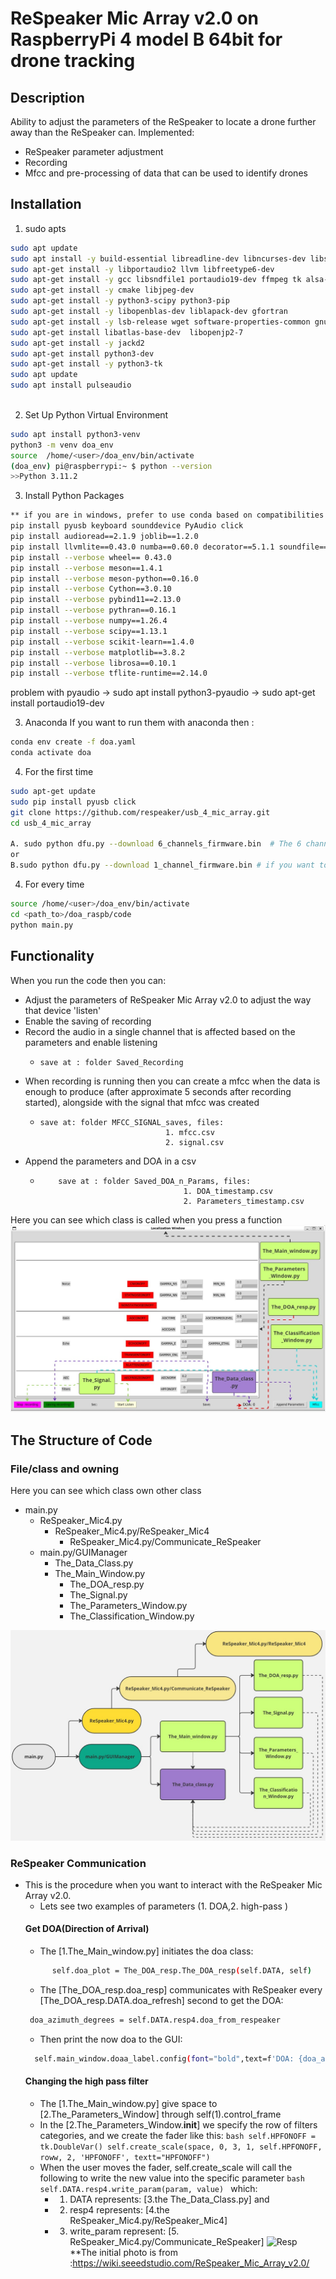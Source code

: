 # ReSpeaker Mic Array v2.0 on RaspberryPi 4 model B 64bit for drone tracking   
## Description
Ability to adjust the parameters of the ReSpeaker to locate a drone further away than the ReSpeaker can.
Implemented:
- ReSpeaker parameter adjustment
- Recording 
- Mfcc and pre-processing of data that can be used to identify drones 
## Installation
1.  sudo apts
```bash
sudo apt update
sudo apt install -y build-essential libreadline-dev libncurses-dev libssl-dev libsqlite3-dev tk-dev libgdbm-dev libc6-dev libbz2-dev zlib1g-dev openssl libffi-dev
sudo apt-get install -y libportaudio2 llvm libfreetype6-dev
sudo apt-get install -y gcc libsndfile1 portaudio19-dev ffmpeg tk alsa-utils usbutils x11-apps
sudo apt-get install -y cmake libjpeg-dev
sudo apt-get install -y python3-scipy python3-pip
sudo apt-get install -y libopenblas-dev liblapack-dev gfortran
sudo apt-get install -y lsb-release wget software-properties-common gnupg
sudo apt-get install libatlas-base-dev  libopenjp2-7
sudo apt-get install -y jackd2
sudo apt-get install python3-dev
sudo apt-get install -y python3-tk
sudo apt update
sudo apt install pulseaudio



```
2. Set Up Python Virtual Environment
```bash
sudo apt install python3-venv
python3 -m venv doa_env
source  /home/<user>/doa_env/bin/activate
(doa_env) pi@raspberrypi:~ $ python --version
>>Python 3.11.2

```
3. Install Python Packages
```bash
** if you are in windows, prefer to use conda based on compatibilities issues 
pip install pyusb keyboard sounddevice PyAudio click
pip install audioread==2.1.9 joblib==1.2.0
pip install llvmlite==0.43.0 numba==0.60.0 decorator==5.1.1 soundfile==0.12.1 resampy==0.3.1
pip install --verbose wheel== 0.43.0
pip install --verbose meson==1.4.1
pip install --verbose meson-python==0.16.0
pip install --verbose Cython==3.0.10
pip install --verbose pybind11==2.13.0
pip install --verbose pythran==0.16.1
pip install --verbose numpy==1.26.4
pip install --verbose scipy==1.13.1
pip install --verbose scikit-learn==1.4.0
pip install --verbose matplotlib==3.8.2
pip install --verbose librosa==0.10.1
pip install --verbose tflite-runtime==2.14.0

```
problem with pyaudio -> sudo apt install python3-pyaudio 
					 ->  sudo apt-get install portaudio19-dev

3. Anaconda
If you want to run them with anaconda then :   
```bash 
conda env create -f doa.yaml
conda activate doa
```
4. For the first time 
```bash
sudo apt-get update
sudo pip install pyusb click
git clone https://github.com/respeaker/usb_4_mic_array.git
cd usb_4_mic_array

A. sudo python dfu.py --download 6_channels_firmware.bin  # The 6 channels version 
or
B.sudo python dfu.py --download 1_channel_firmware.bin # if you want to use 1 channel,then the command should be like:

```



4. For every time 
```bash
source /home/<user>/doa_env/bin/activate
cd <path_to>/doa_raspb/code
python main.py
```

## Functionality 
When you run the code then you can:
- Adjust the parameters of ReSpeaker Mic Array v2.0 to adjust the way that device 'listen'
- Enable the saving of recording
- Record the audio in a single channel that is affected based  on the parameters and enable listening 
    -     save at : folder Saved_Recording
- When recording is running then you can create a mfcc when the data is enough to produce (after approximate 5 seconds after recording started), alongside with the signal that mfcc was created 
    -     save at: folder MFCC_SIGNAL_saves, files:
                                      1. mfcc.csv
                                      2. signal.csv


- Append the parameters and DOA in a csv 
  -         save at : folder Saved_DOA_n_Params, files:
                                        1. DOA_timestamp.csv 
                                        2. Parameters_timestamp.csv 


Here you can see which class is called when you press a function
![guii](guii.jpg)




## The Structure of Code 
### File/class and owning 
Here you can see which class own other class
- main.py
  - ReSpeaker_Mic4.py
	  - ReSpeaker_Mic4.py/ReSpeaker_Mic4
        - ReSpeaker_Mic4.py/Communicate_ReSpeaker
  - main.py/GUIManager
	  - The_Data_Class.py
	  - The_Main_Window.py
        - The_DOA_resp.py
        - The_Signal.py
        - The_Parameters_Window.py
        - The_Classification_Window.py
        
![class](class.jpg)




### ReSpeaker Communication
- This is the procedure when you want to interact with the ReSpeaker Mic Array v2.0.
  - Lets see two examples of parameters (1. DOA,2. high-pass )
  #### Get DOA(Direction of Arrival)
     - The [1.The_Main_window.py] initiates the doa class:
    ```bash 
          self.doa_plot = The_DOA_resp.The_DOA_resp(self.DATA, self)
    ```
    - The [The_DOA_resp.doa_resp] communicates with ReSpeaker every [The_DOA_resp.DATA.doa_refresh] second to get the DOA: 
    ```bash 
     doa_azimuth_degrees = self.DATA.resp4.doa_from_respeaker 
   ```
    - Then print the now doa to the GUI:
    ```bash 
      self.main_window.doaa_label.config(font="bold",text=f'DOA: {doa_azimuth_degrees}')
    ```
  #### Changing the high pass filter 
    - The [1.The_Main_window.py] give space to [2.The_Parameters_Window] through self(1).control_frame
    - In the [2.The_Parameters_Window.__init__] we specify the row of filters categories, and we create the fader like this: 
            ```bash
                self.HPFONOFF = tk.DoubleVar()
                self.create_scale(space, 0, 3, 1, self.HPFONOFF, roww, 2, 'HPFONOFF', textt="HPFONOFF")
             ```
    - When the user moves the fader, self.create_scale will call the following to write the new value into the specific parameter 
            ```bash
            self.DATA.resp4.write_param(param, value)
            ```
    which:
      - 1. DATA represents:  [3.the The_Data_Class.py]  and 
      - 2. resp4 represents:  [4.the ReSpeaker_Mic4.py/ReSpeaker_Mic4]
      - 3. write_param represent: [5. ReSpeaker_Mic4.py/Communicate_ReSpeaker] 
    ![Resp](Resp.jpg)
    **The initial photo is from :https://wiki.seeedstudio.com/ReSpeaker_Mic_Array_v2.0/
